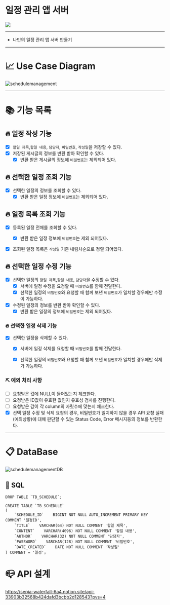 # 일정 관리 앱 서버

![](https://img.shields.io/badge/내일배움캠프-Spring개인과제-white.svg)
  

---
+ 나만의 일정 관리 앱 서버 만들기
---  

# 📈 Use Case Diagram
![schedulemanagement](https://github.com/sonjh919/sonjh919.github.io/assets/109019081/4ded16cd-d891-4430-877c-bc6ce3c58d25)

---

# 📚 기능 목록
## 🔥 일정 작성 기능
- [x] `할일 제목`,`할일 내용`, `담당자`, `비밀번호`, `작성일`을 저장할 수 있다.
- [x] 저장된 게시글의 정보를 반환 받아 확인할 수 있다.
  - [x] 반환 받은 게시글의 정보에 `비밀번호`는 제외되어 있다.

## 🔥 선택한 일정 조회 기능
- [x] 선택한 일정의 정보를 조회할 수 있다.
  - [x] 반환 받은 일정 정보에 `비밀번호`는 제외되어 있다.

## 🔥 일정 목록 조회 기능
- [x] 등록된 일정 전체를 조회할 수 있다.
    - [x] 반환 받은 일정 정보에 `비밀번호`는 제외 되어있다.
- [x] 조회된 일정 목록은 `작성일` 기준 내림차순으로 정렬 되어있다.


## 🔥 선택한 일정 수정 기능
- [x] 선택한 일정의 `할일 제목`,`할일 내용`, `담당자`을 수정할 수 있다.
  - [x] 서버에 일정 수정을 요청할 때 `비밀번호`를 함께 전달한다.
  - [x] 선택한 일정의 `비밀번호`와 요청할 때 함께 보낸 `비밀번호`가 일치할 경우에만 수정이 가능하다.
- [x] 수정된 일정의 정보를 반환 받아 확인할 수 있다.
  - [x] 반환 받은 일정의 정보에 `비밀번호`는 제외 되어있다.

### 🔥 선택한 일정 삭제 기능
- [x] 선택한 일정을 삭제할 수 있다.
  - [x] 서버에 일정 삭제를 요청할 때 `비밀번호`를 함께 전달한다.
  - [x] 선택한 일정의 `비밀번호`와 요청할 때 함께 보낸 `비밀번호`가 일치할 경우에만 삭제가 가능하다.


### ⛏ 예외 처리 사항
- [ ] 요청받은 값에 NULL이 들어있는지 체크한다.
- [ ] 요청받은 ID값이 유효한 값인지 유효성 검사를 진행한다.
- [ ] 요청받은 값이 각 column의 자릿수에 맞는지 체크한다.
- [x] 선택 일정 수정 및 삭제 요청의 경우, 비밀번호가 일치하지 않을 경우 API 요청 실패(예외상황)에 대해 판단할 수 있는 Status Code, Error 메시지등의 정보를 반환한다.
---

# 📋 DataBase
![schedulemanagementDB](https://github.com/sonjh919/ScheduleManagement/assets/109019081/91a40f16-6922-4391-b5ca-bfbb1d41b112)


## 🧾 SQL
```mysql
DROP TABLE `TB_SCHEDULE`;

CREATE TABLE `TB_SCHEDULE`
(
    `SCHEDULE_ID`    BIGINT NOT NULL AUTO_INCREMENT PRIMARY KEY COMMENT '일정ID',
    `TITLE`    VARCHAR(64) NOT NULL COMMENT '할일 제목',
    `CONTENT`    VARCHAR(4096) NOT NULL COMMENT '할일 내용',
    `AUTHOR`    VARCHAR(32) NOT NULL COMMENT '담당자',
    `PASSWORD`    VARCHAR(128) NOT NULL COMMENT '비밀번호',
    `DATE_CREATED`    DATE NOT NULL COMMENT '작성일'
) COMMENT = '일정';

```
# 📪 API 설계
https://sepia-waterfall-6a4.notion.site/api-33903b32568b424dafd3bcbb2d128543?pvs=4